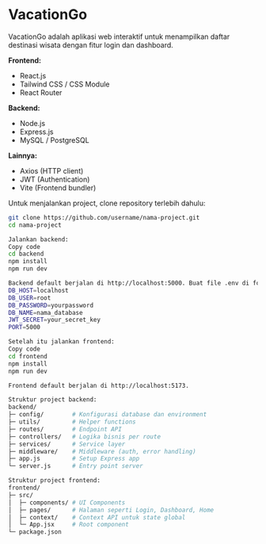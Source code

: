 # VacationGo

VacationGo adalah aplikasi web interaktif untuk menampilkan daftar destinasi wisata dengan fitur login dan dashboard.

**Frontend:**
- React.js
- Tailwind CSS / CSS Module
- React Router

**Backend:**
- Node.js
- Express.js
- MySQL / PostgreSQL

**Lainnya:**
- Axios (HTTP client)
- JWT (Authentication)
- Vite (Frontend bundler)

Untuk menjalankan project, clone repository terlebih dahulu:

```bash
git clone https://github.com/username/nama-project.git
cd nama-project

Jalankan backend:
Copy code
cd backend
npm install
npm run dev

Backend default berjalan di http://localhost:5000. Buat file .env di folder backend:
DB_HOST=localhost
DB_USER=root
DB_PASSWORD=yourpassword
DB_NAME=nama_database
JWT_SECRET=your_secret_key
PORT=5000

Setelah itu jalankan frontend:
Copy code
cd frontend
npm install
npm run dev

Frontend default berjalan di http://localhost:5173.

Struktur project backend:
backend/
├─ config/        # Konfigurasi database dan environment
├─ utils/         # Helper functions
├─ routes/        # Endpoint API
├─ controllers/   # Logika bisnis per route
├─ services/      # Service layer
├─ middleware/    # Middleware (auth, error handling)
├─ app.js         # Setup Express app
└─ server.js      # Entry point server

Struktur project frontend:
frontend/
├─ src/
│  ├─ components/ # UI Components
│  ├─ pages/      # Halaman seperti Login, Dashboard, Home
│  ├─ context/    # Context API untuk state global
│  └─ App.jsx     # Root component
└─ package.json